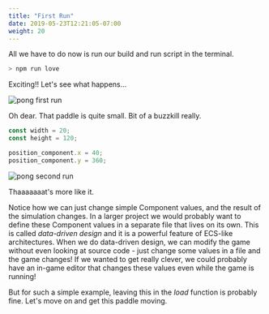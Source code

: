 ```yaml
---
title: "First Run"
date: 2019-05-23T12:21:05-07:00
weight: 20
---
```


All we have to do now is run our build and run script in the terminal.

```sh
> npm run love
```

Exciting!! Let's see what happens...

![pong first run](/images/pong_first_run.png)

Oh dear. That paddle is quite small. Bit of a buzzkill really.

```ts
const width = 20;
const height = 120;
```

```ts
position_component.x = 40;
position_component.y = 360;
```

![pong second run](/images/pong_second_run.png)

Thaaaaaaat's more like it.

Notice how we can just change simple Component values, and the result of the simulation changes. In a larger project we would probably want to define these Component values in a separate file that lives on its own. This is called *data-driven design* and it is a powerful feature of ECS-like architectures. When we do data-driven design, we can modify the game without even looking at source code - just change some values in a file and the game changes! If we wanted to get really clever, we could probably have an in-game editor that changes these values even while the game is running!

But for such a simple example, leaving this in the *load* function is probably fine. Let's move on and get this paddle moving.
